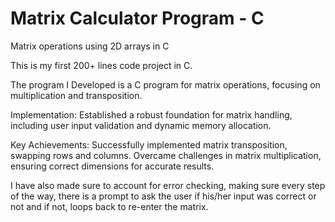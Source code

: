 # Matrix Calculator Program - C
Matrix operations using 2D arrays in C

This is my first 200+ lines code project in C.

The program I Developed is a C program for matrix operations, focusing on multiplication and transposition.

Implementation: Established a robust foundation for matrix handling, including user input validation and dynamic memory allocation.

Key Achievements:
Successfully implemented matrix transposition, swapping rows and columns.
Overcame challenges in matrix multiplication, ensuring correct dimensions for accurate results.

I have also made sure to account for error checking, making sure every step of the way,
there is a prompt to ask the user if his/her input was correct or not and if not, loops back to re-enter the matrix.
